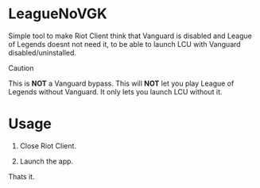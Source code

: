 # LeagueNoVGK
Simple tool to make Riot Client think that Vanguard is disabled and League of Legends doesnt not need it, to be able to launch LCU with Vanguard disabled/uninstalled.

> [!CAUTION]
> This is **NOT** a Vanguard bypass. This will **NOT** let you play League of Legends without Vanguard. It only lets you launch LCU without it.

# Usage
1. Close Riot Client.

2. Launch the app.

Thats it.

